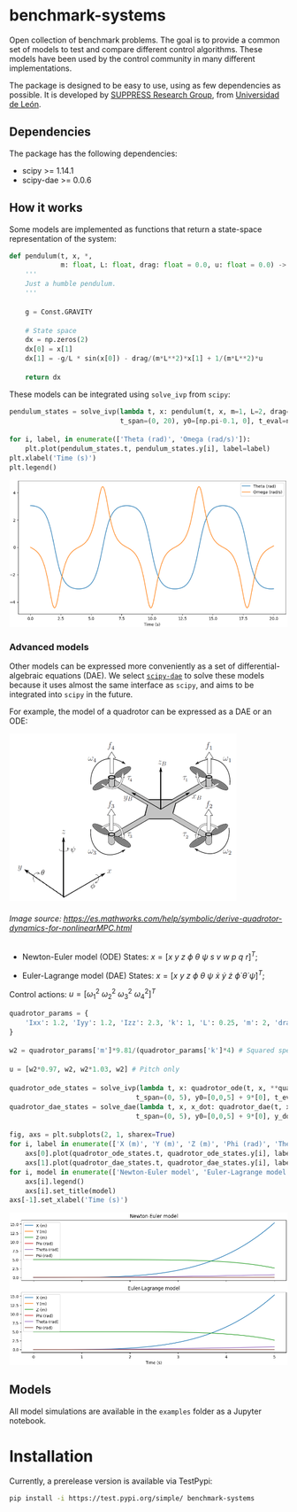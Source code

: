 # benchmark-systems

Open collection of benchmark problems. The goal is to provide a common set of models to test and compare different control algorithms. These models have been used by the control community in many different implementations. 

The package is designed to be easy to use, using as few dependencies as possible. It is developed by [SUPPRESS Research Group](https://suppress.unileon.es/en/), from [Universidad de León](https://www.unileon.es/).

## Dependencies

The package has the following dependencies:

- scipy >= 1.14.1
- scipy-dae >= 0.0.6

## How it works

Some models are implemented as functions that return a state-space representation of the system:

```python
def pendulum(t, x, *,
             m: float, L: float, drag: float = 0.0, u: float = 0.0) -> np.ndarray:
    '''
    Just a humble pendulum.
    '''

    g = Const.GRAVITY

    # State space
    dx = np.zeros(2)
    dx[0] = x[1]
    dx[1] = -g/L * sin(x[0]) - drag/(m*L**2)*x[1] + 1/(m*L**2)*u

    return dx

```
These models can be integrated using `solve_ivp` from `scipy`:

```python
pendulum_states = solve_ivp(lambda t, x: pendulum(t, x, m=1, L=2, drag=0.0, u=0),
                            t_span=(0, 20), y0=[np.pi-0.1, 0], t_eval=np.linspace(0, 20, 1000))

for i, label, in enumerate(['Theta (rad)', 'Omega (rad/s)']):
    plt.plot(pendulum_states.t, pendulum_states.y[i], label=label)
plt.xlabel('Time (s)')
plt.legend()
```
![pendulum_states](pendulum_states.png)

### Advanced models
Other models can be expressed more conveniently as a set of differential-algebraic equations (DAE). We select [`scipy-dae`](https://github.com/JonasBreuling/scipy_dae/tree/main) to solve these models because it uses almost the same interface as `scipy`, and aims to be integrated into `scipy` in the future. 

For example, the model of a quadrotor can be expressed as a DAE or an ODE:

![quadrotor](quadrotor.png)

###### Image source: https://es.mathworks.com/help/symbolic/derive-quadrotor-dynamics-for-nonlinearMPC.html

* Newton-Euler model (ODE)
    States: $x = [x \ y \ z \ \phi \ \theta \ \psi \ s \ v \ w \ p \ q \ r]^T$; 

* Euler-Lagrange model (DAE)
    States: $x = [x \ y \ z \ \phi \ \theta \ \psi \ \dot{x} \ \dot{y} \ \dot{z} \ \dot{\phi} \ \dot{\theta} \ \dot{\psi} ]^T$;

Control actions: $u = [\omega_1^2 \ \omega_2^2 \ \omega_3^2 \ \omega_4^2 ]^T$

```python
quadrotor_params = {
    'Ixx': 1.2, 'Iyy': 1.2, 'Izz': 2.3, 'k': 1, 'L': 0.25, 'm': 2, 'drag': 0.2
}

w2 = quadrotor_params['m']*9.81/(quadrotor_params['k']*4) # Squared speed of the propellers in order to hover ... 4*k*w^2 = m*g

u = [w2*0.97, w2, w2*1.03, w2] # Pitch only

quadrotor_ode_states = solve_ivp(lambda t, x: quadrotor_ode(t, x, **quadrotor_params, u=u),
                                t_span=(0, 5), y0=[0,0,5] + 9*[0], t_eval=np.linspace(0, 5, 1000))
quadrotor_dae_states = solve_dae(lambda t, x, x_dot: quadrotor_dae(t, x, x_dot, **quadrotor_params, u=u),
                                t_span=(0, 5), y0=[0,0,5] + 9*[0], y_dot0=np.zeros(12), t_eval=np.linspace(0, 5, 1000))

fig, axs = plt.subplots(2, 1, sharex=True)
for i, label in enumerate(['X (m)', 'Y (m)', 'Z (m)', 'Phi (rad)', 'Theta (rad)', 'Psi (rad)']):
    axs[0].plot(quadrotor_ode_states.t, quadrotor_ode_states.y[i], label=label)
    axs[1].plot(quadrotor_dae_states.t, quadrotor_dae_states.y[i], label=label)
for i, model in enumerate(['Newton-Euler model', 'Euler-Lagrange model']):
    axs[i].legend()
    axs[i].set_title(model)
axs[-1].set_xlabel('Time (s)')
```

![quadrotor_states](quadrotor_states.png)

## Models
All model simulations are available in the `examples` folder as a Jupyter notebook.

# Installation
Currently, a prerelease version is available via TestPypi:

```bash
pip install -i https://test.pypi.org/simple/ benchmark-systems
```
